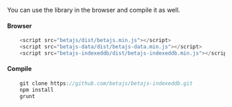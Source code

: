 You can use the library in the browser and compile it as well.

#### Browser

```javascript
	<script src="betajs/dist/betajs.min.js"></script>
	<script src="betajs-data/dist/betajs-data.min.js"></script>
	<script src="betajs-indexeddb/dist/betajs-indexeddb.min.js"></script>
``` 

#### Compile

```javascript
	git clone https://github.com/betajs/betajs-indexeddb.git
	npm install
	grunt
```